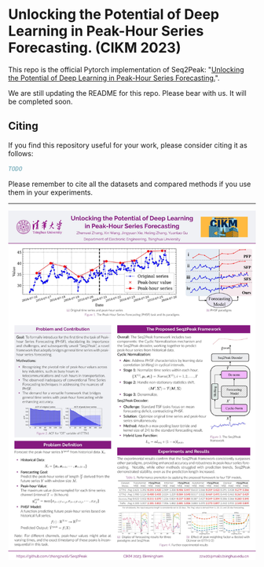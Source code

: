# Unlocking the Potential of Deep Learning in Peak-Hour Series Forecasting. (CIKM 2023)

This repo is the official Pytorch implementation of Seq2Peak: "[Unlocking the Potential of Deep Learning in Peak-Hour Series Forecasting.](https://arxiv.org/abs/2307.01597)". 

We are still updating the README for this repo. Please bear with us. It will be completed soon.

## Citing

If you find this repository useful for your work, please consider citing it as follows:

```bibtex
TODO
```

Please remember to cite all the datasets and compared methods if you use them in your experiments.

-----

![image](CIKM2023_poster.jpg)
